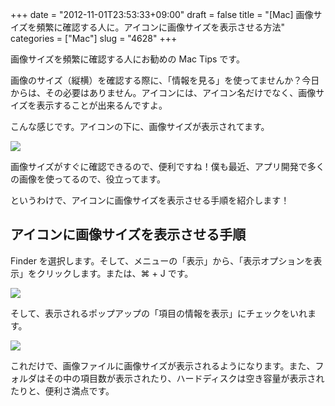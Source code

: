 +++
date = "2012-11-01T23:53:33+09:00"
draft = false
title = "[Mac] 画像サイズを頻繁に確認する人に。アイコンに画像サイズを表示させる方法"
categories = ["Mac"]
slug = "4628"
+++

画像サイズを頻繁に確認する人にお勧めの Mac Tips です。

画像のサイズ（縦横）を確認する際に、「情報を見る」を使ってませんか？今日からは、その必要はありません。アイコンには、アイコン名だけでなく、画像サイズを表示することが出来るんですよ。

こんな感じです。アイコンの下に、画像サイズが表示されてます。

![](/images/2012/11/4628_1.png)

画像サイズがすぐに確認できるので、便利ですね！僕も最近、アプリ開発で多くの画像を使ってるので、役立ってます。

というわけで、アイコンに画像サイズを表示させる手順を紹介します！

## アイコンに画像サイズを表示させる手順

Finder を選択します。そして、メニューの「表示」から、「表示オプションを表示」をクリックします。または、⌘ + J です。

![](/images/2012/11/4628_2.png)

そして、表示されるポップアップの「項目の情報を表示」にチェックをいれます。

![](/images/2012/11/4628_3.png)

これだけで、画像ファイルに画像サイズが表示されるようになります。また、フォルダはその中の項目数が表示されたり、ハードディスクは空き容量が表示されたりと、便利さ満点です。
